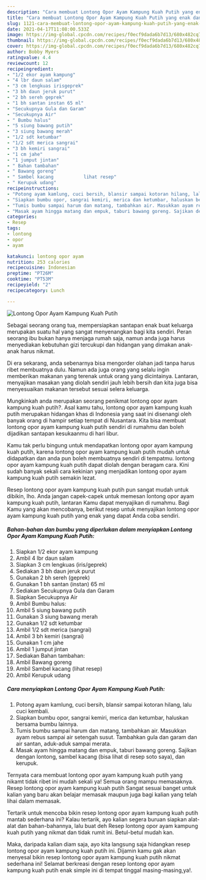 ```yaml
---
description: "Cara membuat Lontong Opor Ayam Kampung Kuah Putih yang enak dan Mudah Dibuat"
title: "Cara membuat Lontong Opor Ayam Kampung Kuah Putih yang enak dan Mudah Dibuat"
slug: 1121-cara-membuat-lontong-opor-ayam-kampung-kuah-putih-yang-enak-dan-mudah-dibuat
date: 2021-04-17T11:08:00.533Z
image: https://img-global.cpcdn.com/recipes/f0ecf9dada6b7d13/680x482cq70/lontong-opor-ayam-kampung-kuah-putih-foto-resep-utama.jpg
thumbnail: https://img-global.cpcdn.com/recipes/f0ecf9dada6b7d13/680x482cq70/lontong-opor-ayam-kampung-kuah-putih-foto-resep-utama.jpg
cover: https://img-global.cpcdn.com/recipes/f0ecf9dada6b7d13/680x482cq70/lontong-opor-ayam-kampung-kuah-putih-foto-resep-utama.jpg
author: Bobby Myers
ratingvalue: 4.4
reviewcount: 12
recipeingredient:
- "1/2 ekor ayam kampung"
- "4 lbr daun salam"
- "3 cm lengkuas irisgeprek"
- "3 bh daun jeruk purut"
- "2 bh sereh geprek"
- "1 bh santan instan 65 ml"
- "Secukupnya Gula dan Garam"
- "Secukupnya Air"
- " Bumbu halus"
- "5 siung bawang putih"
- "3 siung bawang merah"
- "1/2 sdt ketumbar"
- "1/2 sdt merica sangrai"
- "3 bh kemiri sangrai"
- "1 cm jahe"
- "1 jumput jintan"
- " Bahan tambahan"
- " Bawang goreng"
- " Sambel kacang           lihat resep"
- " Kerupuk udang"
recipeinstructions:
- "Potong ayam kamlung, cuci bersih, blansir sampai kotoran hilang, lalu cuci kembali."
- "Siapkan bumbu opor, sangrai kemiri, merica dan ketumbar, haluskan bersama bumbu lainnya."
- "Tumis bumbu sampai harum dan matang, tambahkan air. Masukkan ayam rebus sampai air setengah susut. Tambahkan gula dan garam dan air santan, aduk-aduk sampai merata."
- "Masak ayam hingga matang dan empuk, taburi bawang goreng. Sajikan dengan lontong, sambel kacang (bisa lihat di resep soto saya), dan kerupuk."
categories:
- Resep
tags:
- lontong
- opor
- ayam

katakunci: lontong opor ayam 
nutrition: 253 calories
recipecuisine: Indonesian
preptime: "PT26M"
cooktime: "PT53M"
recipeyield: "2"
recipecategory: Lunch

---
```



![Lontong Opor Ayam Kampung Kuah Putih](https://img-global.cpcdn.com/recipes/f0ecf9dada6b7d13/680x482cq70/lontong-opor-ayam-kampung-kuah-putih-foto-resep-utama.jpg)

Sebagai seorang orang tua, mempersiapkan santapan enak buat keluarga merupakan suatu hal yang sangat menyenangkan bagi kita sendiri. Peran seorang ibu bukan hanya menjaga rumah saja, namun anda juga harus menyediakan kebutuhan gizi tercukupi dan hidangan yang dimakan anak-anak harus nikmat.

Di era  sekarang, anda sebenarnya bisa mengorder olahan jadi tanpa harus ribet membuatnya dulu. Namun ada juga orang yang selalu ingin memberikan makanan yang terenak untuk orang yang dicintainya. Lantaran, menyajikan masakan yang diolah sendiri jauh lebih bersih dan kita juga bisa menyesuaikan makanan tersebut sesuai selera keluarga. 



Mungkinkah anda merupakan seorang penikmat lontong opor ayam kampung kuah putih?. Asal kamu tahu, lontong opor ayam kampung kuah putih merupakan hidangan khas di Indonesia yang saat ini disenangi oleh banyak orang di hampir setiap tempat di Nusantara. Kita bisa membuat lontong opor ayam kampung kuah putih sendiri di rumahmu dan boleh dijadikan santapan kesukaanmu di hari libur.

Kamu tak perlu bingung untuk mendapatkan lontong opor ayam kampung kuah putih, karena lontong opor ayam kampung kuah putih mudah untuk didapatkan dan anda pun boleh membuatnya sendiri di tempatmu. lontong opor ayam kampung kuah putih dapat diolah dengan beragam cara. Kini sudah banyak sekali cara kekinian yang menjadikan lontong opor ayam kampung kuah putih semakin lezat.

Resep lontong opor ayam kampung kuah putih pun sangat mudah untuk dibikin, lho. Anda jangan capek-capek untuk memesan lontong opor ayam kampung kuah putih, lantaran Kamu dapat menyajikan di rumahmu. Bagi Kamu yang akan mencobanya, berikut resep untuk menyajikan lontong opor ayam kampung kuah putih yang enak yang dapat Anda coba sendiri.

<!--inarticleads1-->

##### Bahan-bahan dan bumbu yang diperlukan dalam menyiapkan Lontong Opor Ayam Kampung Kuah Putih:

1. Siapkan 1/2 ekor ayam kampung
1. Ambil 4 lbr daun salam
1. Siapkan 3 cm lengkuas (iris/geprek)
1. Sediakan 3 bh daun jeruk purut
1. Gunakan 2 bh sereh (geprek)
1. Gunakan 1 bh santan (instan) 65 ml
1. Sediakan Secukupnya Gula dan Garam
1. Siapkan Secukupnya Air
1. Ambil  Bumbu halus:
1. Ambil 5 siung bawang putih
1. Gunakan 3 siung bawang merah
1. Gunakan 1/2 sdt ketumbar
1. Ambil 1/2 sdt merica (sangrai)
1. Ambil 3 bh kemiri (sangrai)
1. Gunakan 1 cm jahe
1. Ambil 1 jumput jintan
1. Sediakan  Bahan tambahan:
1. Ambil  Bawang goreng
1. Ambil  Sambel kacang           (lihat resep)
1. Ambil  Kerupuk udang




<!--inarticleads2-->

##### Cara menyiapkan Lontong Opor Ayam Kampung Kuah Putih:

1. Potong ayam kamlung, cuci bersih, blansir sampai kotoran hilang, lalu cuci kembali.
1. Siapkan bumbu opor, sangrai kemiri, merica dan ketumbar, haluskan bersama bumbu lainnya.
1. Tumis bumbu sampai harum dan matang, tambahkan air. Masukkan ayam rebus sampai air setengah susut. Tambahkan gula dan garam dan air santan, aduk-aduk sampai merata.
1. Masak ayam hingga matang dan empuk, taburi bawang goreng. Sajikan dengan lontong, sambel kacang (bisa lihat di resep soto saya), dan kerupuk.




Ternyata cara membuat lontong opor ayam kampung kuah putih yang nikamt tidak ribet ini mudah sekali ya! Semua orang mampu memasaknya. Resep lontong opor ayam kampung kuah putih Sangat sesuai banget untuk kalian yang baru akan belajar memasak maupun juga bagi kalian yang telah lihai dalam memasak.

Tertarik untuk mencoba bikin resep lontong opor ayam kampung kuah putih mantab sederhana ini? Kalau tertarik, ayo kalian segera buruan siapkan alat-alat dan bahan-bahannya, lalu buat deh Resep lontong opor ayam kampung kuah putih yang nikmat dan tidak rumit ini. Betul-betul mudah kan. 

Maka, daripada kalian diam saja, ayo kita langsung saja hidangkan resep lontong opor ayam kampung kuah putih ini. Dijamin kamu gak akan menyesal bikin resep lontong opor ayam kampung kuah putih nikmat sederhana ini! Selamat berkreasi dengan resep lontong opor ayam kampung kuah putih enak simple ini di tempat tinggal masing-masing,ya!.

